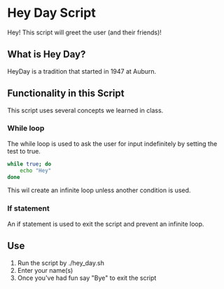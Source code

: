# Hey Day Script  
Hey! This script will greet the user (and their friends)!

## What is Hey Day?  
HeyDay is a tradition that started in 1947 at Auburn.

## Functionality in this Script  
This script uses several concepts we learned in class.

### While loop  
The while loop is used to ask the user for input indefinitely by setting the test to true.
```bash
while true; do
	echo "Hey"
done
```

This wil create an infinite loop unless another condition is used.

### If statement  
An if statement is used to exit the script and prevent an infinite loop.

## Use  
1. Run the script by ./hey_day.sh
2. Enter your name(s)
3. Once you've had fun say "Bye" to exit the script

